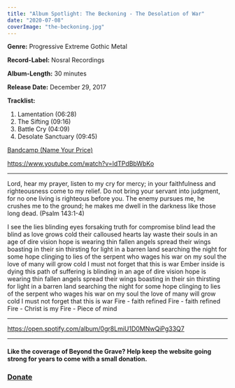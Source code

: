 ```yaml
---
title: "Album Spotlight: The Beckoning - The Desolation of War"
date: "2020-07-08"
coverImage: "the-beckoning.jpg"
---
```


**Genre:** Progressive Extreme Gothic Metal

**Record-Label:** Nosral Recordings

**Album-Length:** 30 minutes

**Release Date:** December 29, 2017

**Tracklist:**

1. Lamentation (06:28)
2. The Sifting (09:16)
3. Battle Cry (04:09)
4. Desolate Sanctuary (09:45)

[Bandcamp (Name Your Price)](https://thebeckoning.bandcamp.com/album/the-desolation-of-war)

https://www.youtube.com/watch?v=ldTPdBbWbKo

* * *

Lord, hear my prayer, listen to my cry for mercy; in your faithfulness and righteousness come to my relief. Do not bring your servant into judgment, for no one living is righteous before you. The enemy pursues me, he crushes me to the ground; he makes me dwell in the darkness like those long dead. (Psalm 143:1-4)

I see the lies blinding eyes forsaking truth for compromise blind lead the blind as love grows cold their calloused hearts lay waste their souls in an age of dire vision hope is wearing thin fallen angels spread their wings boasting in their sin thirsting for light in a barren land searching the night for some hope clinging to lies of the serpent who wages his war on my soul the love of many will grow cold I must not forget that this is war Ember inside is dying this path of suffering is blinding in an age of dire vision hope is wearing thin fallen angels spread their wings boasting in their sin thirsting for light in a barren land searching the night for some hope clinging to lies of the serpent who wages his war on my soul the love of many will grow cold I must not forget that this is war Fire - faith refined Fire - faith refined Fire - Christ is my Fire - Piece of mind

* * *

https://open.spotify.com/album/0gr8LmiU1D0MNwQiPg33Q7

* * *

#### Like the coverage of Beyond the Grave? Help keep the website going strong for years to come with a small donation.

### [Donate](https://donorbox.org/help-beyond-the-grave-keep-producing-content)
